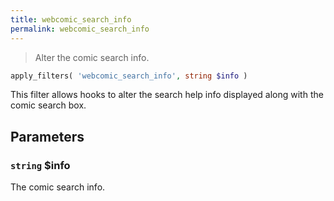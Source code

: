 ```yaml
---
title: webcomic_search_info
permalink: webcomic_search_info
---
```


> Alter the comic search info.

```php
apply_filters( 'webcomic_search_info', string $info )
```

This filter allows hooks to alter the search help info displayed along
with the comic search box.

## Parameters

### `string` $info
The comic search info.
